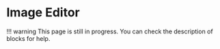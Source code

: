 # Image Editor

!!! warning
    This page is still in progress. You can check the description of blocks for help.
